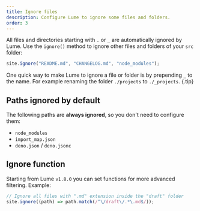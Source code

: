 ```yaml
---
title: Ignore files
description: Configure Lume to ignore some files and folders.
order: 3
---
```


All files and directories starting with `.` or `_` are automatically ignored by
Lume. Use the `ignore()` method to ignore other files and folders of your `src`
folder:

```js
site.ignore("README.md", "CHANGELOG.md", "node_modules");
```

One quick way to make Lume to ignore a file or folder is by prepending `_` to
the name. For example renaming the folder `./projects` to `./_projects`. {.tip}

## Paths ignored by default

The following paths are **always ignored**, so you don't need to configure them:

- `node_modules`
- `import_map.json`
- `deno.json` / `deno.jsonc`

## Ignore function

Starting from Lume `v1.8.0` you can set functions for more advanced filtering.
Example:

```js
// Ignore all files with ".md" extension inside the "draft" folder
site.ignore((path) => path.match(/^\/draft\/.*\.md$/));
```
